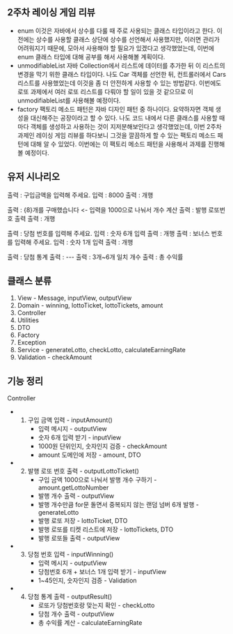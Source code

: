 ## 2주차 레이싱 게임 리뷰
- enum
  이것은 자바에서 상수를 다룰 때 주로 사용되는 클래스 타입이라고 한다. 이전에는 상수를 사용할 클래스 상단에
  상수를 선언해서 사용했지만, 이러면 관리가 어려워지기 때문에, 모아서 사용해야 할 필요가 있겠다고 생각했었는데,
  이번에 enum 클래스 타입에 대해 공부를 해서 사용해볼 계획이다. 
- unmodifiableList
  자바 Collection에서 리스트에 데이터를 추가한 뒤 이 리스트의 변경을 막기 위한 클래스 타입이다.
  나도 Car 객체를 선언한 뒤, 컨트롤러에서 Cars 리스트를 사용했었는데 이것을 좀 더 안전하게 사용할 수 있는 방법같다.
  이번에도 로또 과제에서 여러 로또 리스트를 다뤄야 할 일이 있을 것 같으므로 이 unmodifiableList를 사용해볼 예정이다.
- factory
  팩토리 메소드 패턴은 자바 디자인 패턴 중 하나이다. 요약하자면 객체 생성을 대신해주는 공장이라고 할 수 있다.
  나도 코드 내에서 다른 클래스를 사용할 때마다 객체를 생성하고 사용하는 것이 지저분해보인다고 생각했었는데,
  이번 2주차 과제인 레이싱 게임 리뷰를 하다보니 그것을 깔끔하게 할 수 있는 팩토리 메소드 패턴에 대해 알 수 있었다.
  이번에는 이 팩토리 메소드 패턴을 사용해서 과제를 진행해 볼 예정이다.

## 유저 시나리오
출력 : 구입금액을 입력해 주세요.
입력 : 8000 
출력 : 개행

출력 : {8}개를 구매했습니다  <- 입력을 1000으로 나눠서 개수 계산
출력 : 발행 로또번호 출력
출력 : 개행

출력 : 당첨 번호를 입력해 주세요.
입력 : 숫자 6개 입력
출력 : 개행
출력 : 보너스 번호를 입력해 주세요.
입력 : 숫자 1개 입력
출력 : 개행

출력 : 당첨 통계
출력 : ---
출력 : 3개~6개 일치 개수
출력 : 총 수익률

## 클래스 분류
1. View - Message, inputView, outputView
2. Domain - winning, lottoTicket, lottoTickets, amount
3. Controller  
4. Utilities
5. DTO 
6. Factory
7. Exception
8. Service - generateLotto, checkLotto, calculateEarningRate
9. Validation - checkAmount

## 기능 정리
Controller
- 1. 구입 금액 입력 - inputAmount()
       - 입력 메시지 - outputView
       - 숫자 6개 입력 받기 - inputView
       - 1000원 단위인지, 숫자인지 검증 - checkAmount
       - amount 도메인에 저장 - amount, DTO
          
- 2. 발행 로또 번호 출력 - outputLottoTicket()
       - 구입 금액 1000으로 나눠서 발행 개수 구하기 - amount.getLottoNumber
       - 발행 개수 출력 - outputView
       - 발행 개수만큼 for문 돌면서 중복되지 않는 랜덤 넘버 6개 발행 - generateLotto
       - 발행 로또 저장 - lottoTicket, DTO
       - 발행 로또를 티켓 리스트에 저장 - lottoTickets, DTO
       - 발행 로또들 출력 - outputView
    
- 3. 당첨 번호 입력 - inputWinning()
       - 입력 메시지 - outputView
       - 당첨번호 6개 + 보너스 1개 입력 받기 - inputView
       - 1~45인지, 숫자인지 검증 - Validation
        
- 4. 당첨 통계 출력 - outputResult()
       - 로또가 당첨번호랑 맞는지 확인 - checkLotto
       - 당첨 개수 출력 - outputView
       - 총 수익률 계산 - calculateEarningRate
